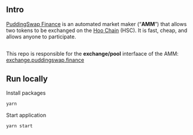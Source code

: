 
## Intro

[PuddingSwap Finance](https://puddingswwap.finance/) is an automated market maker (“**AMM**”) that allows two tokens to be exchanged on the [Hoo Chain](https://docs.hoosmartchain.com/) (HSC). It is fast, cheap, and allows anyone to participate.

##

This repo is responsible for the **exchange/pool** interfaace of the AMM: [exchange.puddingswap.finance](https://exchange.pippi.finance/)

## Run locally

Install packages

```js
yarn
```

Start application

```js
yarn start
```

